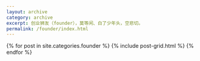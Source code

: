 ```yaml
---
layout: archive
category: archive
excerpt: 创业狮友（founder），莫等闲、白了少年头，空悲切。
permalink: /founder/index.html
---
```


<div class="tiles">
{% for post in site.categories.founder %}
  {% include post-grid.html %}
{% endfor %}
</div>
